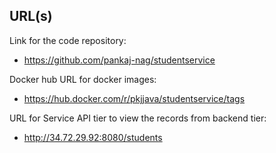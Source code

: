 ## URL(s)
Link for the code repository: 
- https://github.com/pankaj-nag/studentservice

Docker hub URL for docker images: 
- https://hub.docker.com/r/pkjjava/studentservice/tags

URL for Service API tier to view the records from backend tier: 
- http://34.72.29.92:8080/students

